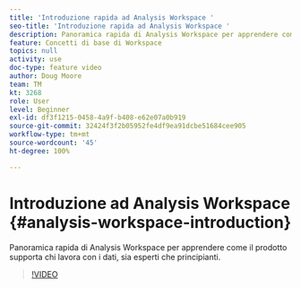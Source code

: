 ```yaml
---
title: 'Introduzione rapida ad Analysis Workspace '
seo-title: 'Introduzione rapida ad Analysis Workspace '
description: Panoramica rapida di Analysis Workspace per apprendere come il prodotto supporta chi lavora con i dati, sia esperti che principianti.
feature: Concetti di base di Workspace
topics: null
activity: use
doc-type: feature video
author: Doug Moore
team: TM
kt: 3268
role: User
level: Beginner
exl-id: df3f1215-0458-4a9f-b408-e62e07a0b919
source-git-commit: 32424f3f2b05952fe4df9ea91dcbe51684cee905
workflow-type: tm+mt
source-wordcount: '45'
ht-degree: 100%

---
```


# Introduzione ad Analysis Workspace {#analysis-workspace-introduction}

Panoramica rapida di Analysis Workspace per apprendere come il prodotto supporta chi lavora con i dati, sia esperti che principianti.

>[!VIDEO](https://video.tv.adobe.com/v/28165/?quality=12)
